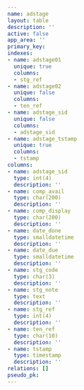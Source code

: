 ```yaml
---
name: adstage
layout: table
description: ''
active: false
app_area: ''
primary_key: 
indexes:
- name: adstage01
  unique: true
  columns:
  - stg_ref
- name: adstage02
  unique: false
  columns:
  - ten_ref
- name: adstage_sid
  unique: false
  columns:
  - adstage_sid
- name: adstage_tstamp
  unique: true
  columns:
  - tstamp
columns:
- name: adstage_sid
  type: int(4)
  description: ''
- name: comp_avail
  type: char(200)
  description: ''
- name: comp_display
  type: char(200)
  description: ''
- name: date_done
  type: smalldatetime
  description: ''
- name: date_due
  type: smalldatetime
  description: ''
- name: stg_code
  type: char(3)
  description: ''
- name: stg_note
  type: text
  description: ''
- name: stg_ref
  type: int(4)
  description: ''
- name: ten_ref
  type: char(10)
  description: ''
- name: tstamp
  type: timestamp
  description: ''
relations: []
pseudo_pk: 
---
```



